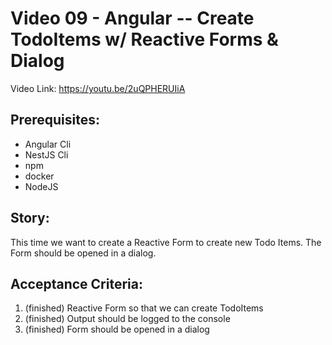 # Video 09 - Angular -- Create TodoItems w/ Reactive Forms & Dialog

Video Link: https://youtu.be/2uQPHERUIiA

## Prerequisites:
- Angular Cli
- NestJS Cli
- npm
- docker
- NodeJS

## Story:
This time we want to create a Reactive Form to create new Todo Items.
The Form should be opened in a dialog.

## Acceptance Criteria:
1. (finished) Reactive Form so that we can create TodoItems
2. (finished) Output should be logged to the console
3. (finished) Form should be opened in a dialog
